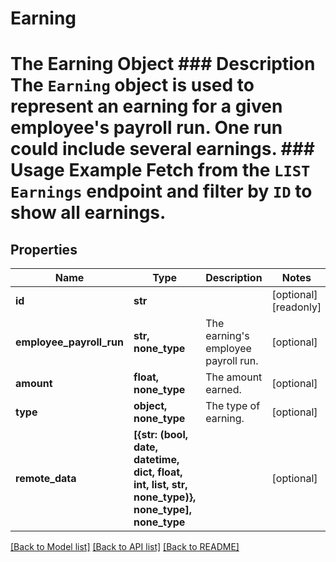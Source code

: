 # Earning

# The Earning Object ### Description The `Earning` object is used to represent an earning for a given employee's payroll run. One run could include several earnings.  ### Usage Example Fetch from the `LIST Earnings` endpoint and filter by `ID` to show all earnings.

## Properties
Name | Type | Description | Notes
------------ | ------------- | ------------- | -------------
**id** | **str** |  | [optional] [readonly] 
**employee_payroll_run** | **str, none_type** | The earning&#39;s employee payroll run. | [optional] 
**amount** | **float, none_type** | The amount earned. | [optional] 
**type** | **object, none_type** | The type of earning. | [optional] 
**remote_data** | **[{str: (bool, date, datetime, dict, float, int, list, str, none_type)}, none_type], none_type** |  | [optional] 

[[Back to Model list]](../README.md#documentation-for-models) [[Back to API list]](../README.md#documentation-for-api-endpoints) [[Back to README]](../README.md)


